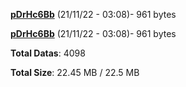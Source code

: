 [**pDrHc6Bb**](/data/pDrHc6Bb.txt) (21/11/22 - 03:08)- 961 bytes

[**pDrHc6Bb**](/data/pDrHc6Bb.txt) (21/11/22 - 03:08)- 961 bytes

**Total Datas**: 4098

**Total Size**: 22.45 MB / 22.5 MB